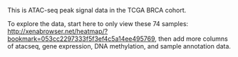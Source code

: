This is ATAC-seq peak signal data in the TCGA BRCA cohort.

To explore the data, start here to only view these 74 samples: http://xenabrowser.net/heatmap/?bookmark=053cc2297333f5f3ef4c5a14ee495769, then add more columns of atacseq, gene expression, DNA methylation, and sample annotation data.
